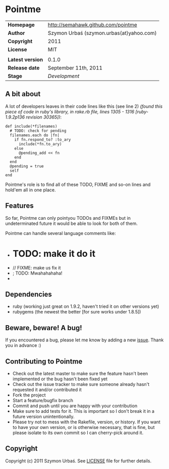 Pointme
=======

<table>
	<tr>
		<td><b>Homepage</b></td>
		<td><a href="http://semahawk.github.com/pointme">http://semahawk.github.com/pointme</a></td>
	</tr>
	<tr>
		<td><b>Author</b></td>
		<td>Szymon Urbaś (szymon.urbas(at)yahoo.com)</td>
	</tr>
	<tr>
		<td><b>Copyright</b></td>
		<td>2011</td>
	</tr>
	<tr>
		<td><b>License</b></td>
		<td>MIT</td>
	</tr>
	<tr>
		<td> </td>		
		<td> </td>		
	</tr>
	<tr>
		<td><b>Latest version</b></td>
		<td>0.1.0</td>
	</tr>
	<tr>
		<td><b>Release date</b></td>
		<td>September 11th, 2011</td>
	</tr>
	<tr>
		<td><b>Stage</b></td>
		<td><i>Development</i></td>
	</tr>
</table>

## A bit about

A lot of developers leaves in their code lines like this (see line 2) <i>(found this piece of code in ruby's library, in rake.rb file, lines 1305 - 1316 [ruby-1.9.2p136 revision 30365])</i>:

    def include(*filenames)
      # TODO: check for pending
      filenames.each do |fn|
        if fn.respond_to? :to_ary
          include(*fn.to_ary)
        else
          @pending_add << fn
        end
      end
      @pending = true
      self
    end

Pointme's role is to find all of these TODO, FIXME and so-on lines and hold'em all in one place. 

## Features

So far, Pointme can only pointyou TODOs and FIXMEs but in undeterminated future it would be able to look for both of them.

Pointme can handle several language comments like:
+ # TODO: make it do it
+ // FIXME: make us fix it
+ ; TODO: Mwahahahaha!
+ <!-- TODO: Ghehehe -->

## Dependencies

+ ruby (working just great on 1.9.2, haven't tried it on other versions yet)
+ rubygems (the newest the better [for sure works under 1.8.5])

## Beware, beware! A bug!

If you encountered a bug, please let me know by adding a new [issue](http://github.com/semahawk/pointme/issues). Thank you in advance :)

## Contributing to Pointme

* Check out the latest master to make sure the feature hasn't been implemented or the bug hasn't been fixed yet
* Check out the issue tracker to make sure someone already hasn't requested it and/or contributed it
* Fork the project
* Start a feature/bugfix branch
* Commit and push until you are happy with your contribution
* Make sure to add tests for it. This is important so I don't break it in a future version unintentionally.
* Please try not to mess with the Rakefile, version, or history. If you want to have your own version, or is otherwise necessary, that is fine, but please isolate to its own commit so I can cherry-pick around it.

## Copyright

Copyright (c) 2011 Szymon Urbaś. See [LICENSE](http://github.com/semahawk/pointme/blob/master/LICENSE) file for further details.
